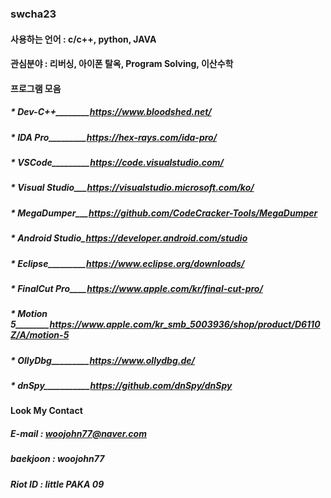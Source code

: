 ### swcha23

#### 사용하는 언어 : c/c++, python, JAVA

#### 관심분야 : 리버싱, 아이폰 탈옥, Program Solving, 이산수학

#### 프로그램 모음

##### * Dev-C++________https://www.bloodshed.net/
##### * IDA Pro_________https://hex-rays.com/ida-pro/
##### * VSCode_________https://code.visualstudio.com/
##### * Visual Studio___https://visualstudio.microsoft.com/ko/
##### * MegaDumper___https://github.com/CodeCracker-Tools/MegaDumper
##### * Android Studio_https://developer.android.com/studio
##### * Eclipse_________https://www.eclipse.org/downloads/
##### * FinalCut Pro____https://www.apple.com/kr/final-cut-pro/
##### * Motion 5________https://www.apple.com/kr_smb_5003936/shop/product/D6110Z/A/motion-5
##### * OllyDbg_________https://www.ollydbg.de/
##### * dnSpy___________https://github.com/dnSpy/dnSpy

#### Look My Contact

##### E-mail : woojohn77@naver.com

##### baekjoon : woojohn77

##### Riot ID : little PAKA 09
